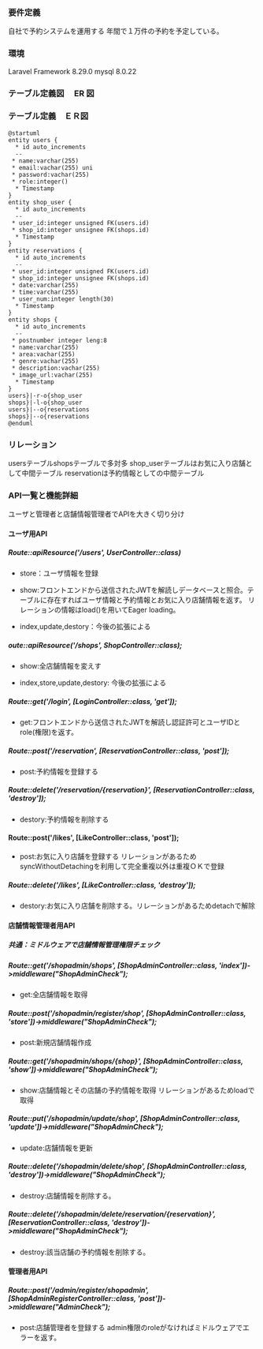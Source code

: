 ### 要件定義

自社で予約システムを運用する
年間で１万件の予約を予定している。

### 環境

Laravel Framework 8.29.0
mysql 8.0.22

### テーブル定義図　 ER 図

### テーブル定義　ＥＲ図

```plantuml
@startuml
entity users {
  * id auto_increments
  --
 * name:varchar(255)
 * email:vachar(255) uni
 * password:vachar(255)
 * role:integer()
  * Timestamp
}
entity shop_user {
  * id auto_increments
  --
 * user_id:integer unsigned FK(users.id)
 * shop_id:integer unsignee FK(shops.id)
  * Timestamp
}
entity reservations {
  * id auto_increments
  --
 * user_id:integer unsigned FK(users.id)
 * shop_id:integer unsignee FK(shops.id)
 * date:varchar(255)
 * time:varchar(255)
 * user_num:integer length(30)
  * Timestamp
}
entity shops {
  * id auto_increments
  --
 * postnumber integer leng:8
 * name:varchar(255)
 * area:vachar(255)
 * genre:vachar(255)
 * description:vachar(255)
 * image_url:vachar(255)
  * Timestamp
}
users}|-r-o{shop_user
shops}|-l-o{shop_user
users}|--o{reservations
shops}|--o{reservations
@enduml
```

### リレーション
usersテーブルshopsテーブルで多対多
shop_userテーブルはお気に入り店舗として中間テーブル
reservationは予約情報としての中間テーブル

### API一覧と機能詳細
ユーザと管理者と店舗情報管理者でAPIを大きく切り分け

#### ユーザ用API
##### Route::apiResource('/users', UserController::class)

- store：ユーザ情報を登録
- show:フロントエンドから送信されたJWTを解読しデータベースと照合。テーブルに存在すればユーザ情報と予約情報とお気に入り店舗情報を返す。
リレーションの情報はload()を用いてEager loading。

- index,update,destory：今後の拡張による

##### oute::apiResource('/shops', ShopController::class);

- show:全店舗情報を変えす

- index,store,update,destory:
今後の拡張による

##### Route::get('/login', [LoginController::class, 'get']);
- get:フロントエンドから送信されたJWTを解読し認証許可とユーザIDとrole(権限)を返す。

##### Route::post('/reservation', [ReservationController::class, 'post']);
- post:予約情報を登録する
##### Route::delete('/reservation/{reservation}', [ReservationController::class, 'destroy']);
- destory:予約情報を削除する
#### Route::post('/likes', [LikeController::class, 'post']);
- post:お気に入り店舗を登録する
リレーションがあるためsyncWithoutDetachingを利用して完全重複以外は重複ＯＫで登録

##### Route::delete('/likes', [LikeController::class, 'destroy']);

- destory:お気に入り店舗を削除する。リレーションがあるためdetachで解除

#### 店舗情報管理者用API
##### 共通：ミドルウェアで店舗情報管理権限チェック

##### Route::get('/shopadmin/shops', [ShopAdminController::class, 'index'])->middleware("ShopAdminCheck");

- get:全店舗情報を取得

##### Route::post('/shopadmin/register/shop', [ShopAdminController::class, 'store'])->middleware("ShopAdminCheck");

- post:新規店舗情報作成

##### Route::get('/shopadmin/shops/{shop}', [ShopAdminController::class, 'show'])->middleware("ShopAdminCheck");

- show:店舗情報とその店舗の予約情報を取得
リレーションがあるためloadで取得

##### Route::put('/shopadmin/update/shop', [ShopAdminController::class, 'update'])->middleware("ShopAdminCheck");

- update:店舗情報を更新

##### Route::delete('/shopadmin/delete/shop', [ShopAdminController::class, 'destroy'])->middleware("ShopAdminCheck");

- destroy:店舗情報を削除する。

##### Route::delete('/shopadmin/delete/reservation/{reservation}', [ReservationController::class, 'destroy'])->middleware("ShopAdminCheck");

- destroy:該当店舗の予約情報を削除する。

#### 管理者用API
##### Route::post('/admin/register/shopadmin', [ShopAdminRegisterController::class, 'post'])->middleware("AdminCheck");

- post:店舗管理者を登録する
admin権限のroleがなければミドルウェアでエラーを返す。


